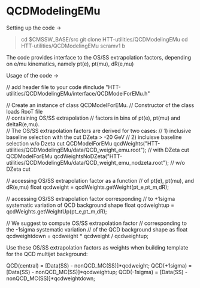 # QCDModelingEMu

Setting up the code ->

> cd $CMSSW_BASE/src
> git clone HTT-utilities/QCDModelingEMu
> cd HTT-utilities/QCDModelingEMu
> scramv1 b

The code provides interface to the OS/SS extrapolation
factors, depending on e/mu kinematics, namely 
pt(e), pt(mu), dR(e,mu)

Usage of the code ->

// add header file to your code
#include "HTT-utilities/QCDModelingEMu/interface/QCDModelForEMu.h"

// Create an instance of class QCDModelForEMu.
// Constructor of the class loads RooT file  
// containing OS/SS extrapolation
// factors in bins of pt(e), pt(mu) and deltaR(e,mu).   
// The OS/SS extrapolation factors are derived for two cases:
// 1) inclusive baseline selection with the cut DZeta > -20 GeV 
// 2) incluisve baseline selection w/o Dzeta cut
QCDModelForEMu qcdWeights("HTT-utilities/QCDModelingEMu/data/QCD_weight_emu.root"); // with DZeta cut
QCDModelForEMu qcdWeightsNoDZeta("HTT-utilities/QCDModelingEMu/data/QCD_weight_emu_nodzeta.root"); // w/o DZeta cut

// accessing OS/SS extrapolation factor as a function
// of pt(e), pt(mu), and dR(e,mu)
float qcdweight = qcdWeights.getWeight(pt_e,pt_m,dR);

// accessing OS/SS extrapolation factor corresponding
// to +1sigma systematic variation of QCD background shape
float qcdweightup = qcdWeights.getWeightUp(pt_e,pt_m,dR);

// We suggest to compute OS/SS extrapolation factor
// corresponding to the -1sigma systematic variation 
// of the QCD background shape as
float qcdweightdown = qcdweight * qcdweight / qcdweightup;  

Use these OS/SS extrapolation factors as weights when
building template for the QCD multijet background: 

QCD(central) = [Data(SS) - nonQCD_MC(SS)]*qcdweight;
QCD(+1sigma) = [Data(SS) - nonQCD_MC(SS)]*qcdweightup;
QCD(-1sigma) = [Data(SS) - nonQCD_MC(SS)]*qcdweightdown;

